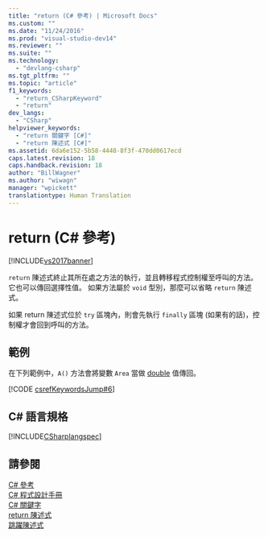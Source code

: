 ```yaml
---
title: "return (C# 參考) | Microsoft Docs"
ms.custom: ""
ms.date: "11/24/2016"
ms.prod: "visual-studio-dev14"
ms.reviewer: ""
ms.suite: ""
ms.technology: 
  - "devlang-csharp"
ms.tgt_pltfrm: ""
ms.topic: "article"
f1_keywords: 
  - "return_CSharpKeyword"
  - "return"
dev_langs: 
  - "CSharp"
helpviewer_keywords: 
  - "return 關鍵字 [C#]"
  - "return 陳述式 [C#]"
ms.assetid: 6da6e152-5b58-4448-8f3f-470dd0617ecd
caps.latest.revision: 18
caps.handback.revision: 18
author: "BillWagner"
ms.author: "wiwagn"
manager: "wpickett"
translationtype: Human Translation
---
```

# return (C# 參考)
[!INCLUDE[vs2017banner](../../../csharp/includes/vs2017banner.md)]

`return` 陳述式終止其所在處之方法的執行，並且轉移程式控制權至呼叫的方法。  它也可以傳回選擇性值。  如果方法屬於 `void` 型別，那麼可以省略 `return` 陳述式。  
  
 如果 return 陳述式位於 `try` 區塊內，則會先執行 `finally` 區塊 \(如果有的話\)，控制權才會回到呼叫的方法。  
  
## 範例  
 在下列範例中，`A()` 方法會將變數 `Area` 當做 [double](../../../csharp/language-reference/keywords/double.md) 值傳回。  
  
 [!CODE [csrefKeywordsJump#6](../CodeSnippet/VS_Snippets_VBCSharp/csrefKeywordsJump#6)]  
  
## C\# 語言規格  
 [!INCLUDE[CSharplangspec](../../../csharp/language-reference/keywords/includes/csharplangspec_md.md)]  
  
## 請參閱  
 [C\# 參考](../../../csharp/language-reference/index.md)   
 [C\# 程式設計手冊](../../../csharp/programming-guide/index.md)   
 [C\# 關鍵字](../../../csharp/language-reference/keywords/index.md)   
 [return 陳述式](/visual-cpp/cpp/return-statement-cpp)   
 [跳躍陳述式](../../../csharp/language-reference/keywords/jump-statements.md)